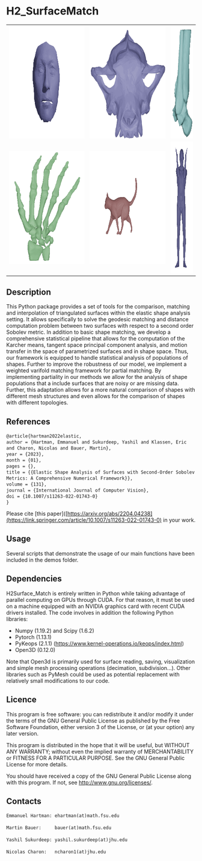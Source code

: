 H2_SurfaceMatch
=========


<table>
<tr>
<td><img src="figures/faces.gif" height="300" /></td><td><img src="figures/skulls.gif" height="300" /></td><td><img src="figures/ankle.gif" height="300" /></td>
</tr>
<tr>
<td><img src="figures/hands.gif" height="300" /></td><td><img src="figures/cat-lion.gif" height="300" /></td><td><img src="figures/pose_and_body.gif" height="350" /></td>
</tr></center>
</table>

Description
-----------

This Python package provides a set of tools for the comparison, matching and interpolation of triangulated surfaces within the elastic shape analysis setting. It allows specifically to solve the geodesic matching and distance computation problem between two surfaces with respect to a second order Sobolev metric. In addition to basic shape matching, we develop a comprehensive statistical pipeline that allows for the computation of the Karcher means, tangent space principal component analysis, and motion transfer in the space of parametrized surfaces and in shape space. Thus, our framework is equipped to handle statistical analysis of populations of shapes. Further to improve the robustness of our model, we implement a weighted varifold matching framework for partial matching. By implementing partiality in our methods we allow for the analysis of shape populations that a include surfaces that are noisy or are missing data. Further, this adaptation allows for a more natural comparison of shapes with different mesh structures and even allows for the comparison of shapes with different topologies.


References
------------
    @article{hartman2022elastic,
    author = {Hartman, Emmanuel and Sukurdeep, Yashil and Klassen, Eric and Charon, Nicolas and Bauer, Martin},
    year = {2023},
    month = {01},
    pages = {},
    title = {{Elastic Shape Analysis of Surfaces with Second-Order Sobolev Metrics: A Comprehensive Numerical Framework}},
    volume = {131},
    journal = {International Journal of Computer Vision},
    doi = {10.1007/s11263-022-01743-0}
    }

Please cite [this paper]([https://arxiv.org/abs/2204.04238](https://link.springer.com/article/10.1007/s11263-022-01743-0) in your work.

Usage
-----------
Several scripts that demonstrate the usage of our main functions have been included in the demos folder. 



Dependencies
------------

H2Surface_Match is entirely written in Python while taking advantage of parallel computing on GPUs through CUDA. 
For that reason, it must be used on a machine equipped with an NVIDIA graphics card with recent CUDA drivers installed.
The code involves in addition the following Python libraries:

* Numpy (1.19.2) and Scipy (1.6.2)
* Pytorch (1.13.1)
* PyKeops (2.1.1) (https://www.kernel-operations.io/keops/index.html)
* Open3D (0.12.0)

Note that Open3d is primarily used for surface reading, saving, visualization and simple mesh processing operations (decimation, subdivision...). Other libraries such as PyMesh could be used as potential replacement with relatively small modifications to our code.  


Licence
-------

This program is free software: you can redistribute it and/or modify it under 
the terms of the GNU General Public License as published by the Free Software 
Foundation, either version 3 of the License, or (at your option) any later 
version.

This program is distributed in the hope that it will be useful, but WITHOUT 
ANY WARRANTY; without even the implied warranty of MERCHANTABILITY or FITNESS 
FOR A PARTICULAR PURPOSE. See the GNU General Public License for more details.

You should have received a copy of the GNU General Public License along with 
this program. If not, see http://www.gnu.org/licenses/.


Contacts
--------
    Emmanuel Hartman: ehartman(at)math.fsu.edu

    Martin Bauer:     bauer(at)math.fsu.edu

    Yashil Sukurdeep: yashil.sukurdeep(at)jhu.edu

    Nicolas Charon:   ncharon1(at)jhu.edu


